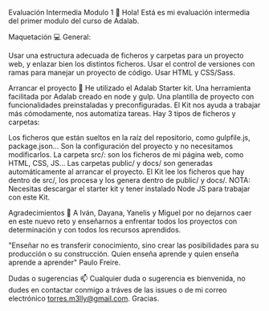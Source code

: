 Evaluación Intermedia Modulo 1 👋
Hola! Está es mi evaluación intermedia del primer modulo del curso de Adalab.

Maquetación 💻
General:

Usar una estructura adecuada de ficheros y carpetas para un proyecto web, y enlazar bien los distintos ficheros.
Usar el control de versiones con ramas para manejar un proyecto de código.
Usar HTML y CSS/Sass.

Arrancar el proyecto 🔨
He utilizado el Adalab Starter kit. Una herramienta facilitada por Adalab creado en node y gulp. Una plantilla de proyecto con funcionalidades preinstaladas y preconfiguradas. El Kit nos ayuda a trabajar más cómodamente, nos automatiza tareas.
Hay 3 tipos de ficheros y carpetas:

Los ficheros que están sueltos en la raíz del repositorio, como gulpfile.js, package.json... Son la configuración del proyecto y no necesitamos modificarlos.
La carpeta src/: son los ficheros de mi página web, como HTML, CSS, JS...
Las carpetas public/ y docs/ son generadas automáticamente al arrancar el proyecto. El Kit lee los ficheros que hay dentro de src/, los procesa y los genera dentro de public/ y docs/.
NOTA: Necesitas descargar el starter kit y tener instalado Node JS para trabajar con este Kit.

Agradecimientos 🥰
A Iván, Dayana, Yanelis y Miguel por no dejarnos caer en este nuevo reto y enseñarnos a enfrentar todos los proyectos con determinación y con todos los recursos aprendidos.

"Enseñar no es transferir conocimiento, sino crear las posibilidades para su producción o su construcción. Quien enseña aprende y quien enseña aprende a aprender" Paulo Freire.

Dudas o sugerencias 📫
Cualquier duda o sugerencia es bienvenida, no dudes en contactar conmigo a tráves de las issues o de mi correo electrónico torres.m3lly@gmail.com. Gracias.
